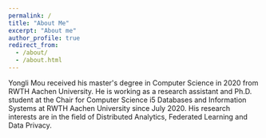 ```yaml
---
permalink: /
title: "About Me"
excerpt: "About me"
author_profile: true
redirect_from: 
  - /about/
  - /about.html
---
```


Yongli Mou received his master's degree in Computer Science in 2020 from RWTH Aachen University. He is working as a research assistant and Ph.D. student at the Chair for Computer Science i5 Databases and Information Systems at RWTH Aachen University since July 2020. His research interests are in the field of Distributed Analytics, Federated Learning and Data Privacy.
